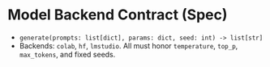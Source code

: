 # Model Backend Contract (Spec)
- `generate(prompts: list[dict], params: dict, seed: int) -> list[str]`
- Backends: `colab`, `hf`, `lmstudio`. All must honor `temperature`, `top_p`, `max_tokens`, and fixed seeds.
